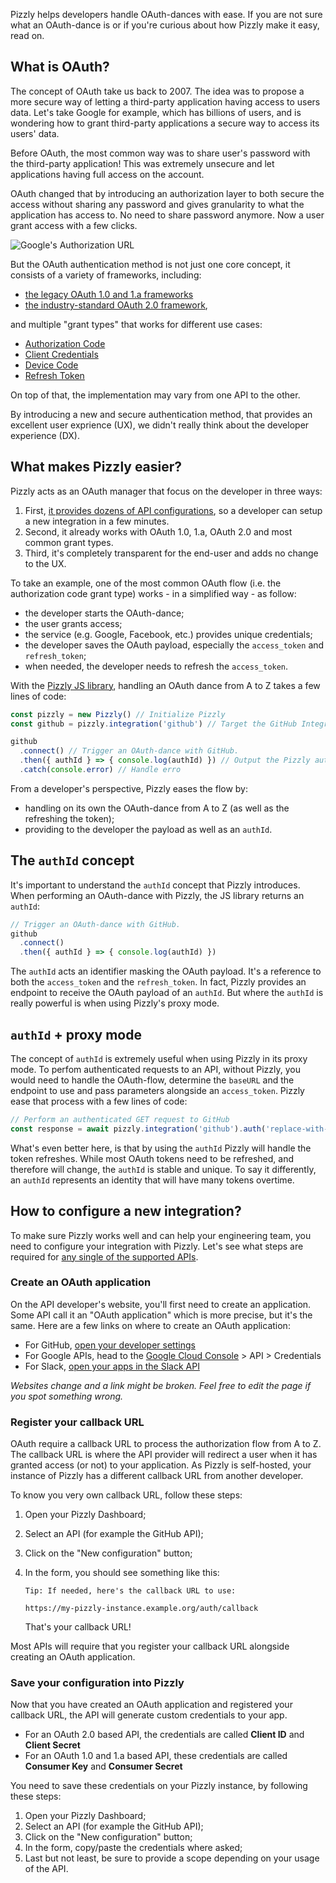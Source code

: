 Pizzly helps developers handle OAuth-dances with ease. If you are not sure what an OAuth-dance is or if you're curious about how Pizzly make it easy, read on.

## What is OAuth?

The concept of OAuth take us back to 2007. The idea was to propose a more secure way of letting a third-party application having access to users data. Let's take Google for example, which has billions of users, and is wondering how to grant third-party applications a secure way to access its users' data.

Before OAuth, the most common way was to share user's password with the third-party application! This was extremely unsecure and let applications having full access on the account.

OAuth changed that by introducing an authorization layer to both secure the access without sharing any password and gives granularity to what the application has access to. No need to share password anymore. Now a user grant access with a few clicks.

![Google's Authorization URL](https://developers.google.com/identity/protocols/oauth2/images/examples/scope-authorization.png)

But the OAuth authentication method is not just one core concept, it consists of a variety of frameworks, including:

- [the legacy OAuth 1.0 and 1.a frameworks](https://oauth.net/1/)
- [the industry-standard OAuth 2.0 framework](https://oauth.net/2/),

and multiple "grant types" that works for different use cases:

- [Authorization Code](https://oauth.net/2/grant-types/authorization-code/)
- [Client Credentials](https://oauth.net/2/grant-types/client-credentials/)
- [Device Code](https://oauth.net/2/grant-types/device-code/)
- [Refresh Token](https://oauth.net/2/grant-types/refresh-token/)

On top of that, the implementation may vary from one API to the other.

By introducing a new and secure authentication method, that provides an excellent user exprience (UX), we didn't really think about the developer experience (DX).

## What makes Pizzly easier?

Pizzly acts as an OAuth manager that focus on the developer in three ways:

1. First, [it provides dozens of API configurations](/docs/supported-apis.md), so a developer can setup a new integration in a few minutes.
2. Second, it already works with OAuth 1.0, 1.a, OAuth 2.0 and most common grant types.
3. Third, it's completely transparent for the end-user and adds no change to the UX.

To take an example, one of the most common OAuth flow (i.e. the authorization code grant type) works - in a simplified way - as follow:

- the developer starts the OAuth-dance;
- the user grants access;
- the service (e.g. Google, Facebook, etc.) provides unique credentials;
- the developer saves the OAuth payload, especially the `access_token` and `refresh_token`;
- when needed, the developer needs to refresh the `access_token`.

With the [Pizzly JS library](/Bearer/Pizzly/tree/master/src/clients/javascript), handling an OAuth dance from A to Z takes a few lines of code:

```js
const pizzly = new Pizzly() // Initialize Pizzly
const github = pizzly.integration('github') // Target the GitHub Integration

github
  .connect() // Trigger an OAuth-dance with GitHub.
  .then({ authId } => { console.log(authId) }) // Output the Pizzly authId
  .catch(console.error) // Handle erro
```

From a developer's perspective, Pizzly eases the flow by:

- handling on its own the OAuth-dance from A to Z (as well as the refreshing the token);
- providing to the developer the payload as well as an `authId`.

## The `authId` concept

It's important to understand the `authId` concept that Pizzly introduces. When performing an OAuth-dance with Pizzly, the JS library returns an `authId`:

```js
// Trigger an OAuth-dance with GitHub.
github
  .connect()
  .then({ authId } => { console.log(authId) })
```

The `authId` acts an identifier masking the OAuth payload. It's a reference to both the `access_token` and the `refresh_token`. In fact, Pizzly provides an endpoint to receive the OAuth payload of an `authId`. But where the `authId` is really powerful is when using Pizzly's proxy mode.

## `authId` + proxy mode

The concept of `authId` is extremely useful when using Pizzly in its proxy mode. To perfom authenticated requests to an API, without Pizzly, you would need to handle the OAuth-flow, determine the `baseURL` and the endpoint to use and pass parameters alongside an `access_token`. Pizzly ease that process with a few lines of code:

```js
// Perform an authenticated GET request to GitHub
const response = await pizzly.integration('github').auth('replace-with-a-valid-auth-id').get('/user')
```

What's even better here, is that by using the `authId` Pizzly will handle the token refreshes. While most OAuth tokens need to be refreshed, and therefore will change, the `authId` is stable and unique. To say it differently, an `authId` represents an identity that will have many tokens overtime.

## How to configure a new integration?

To make sure Pizzly works well and can help your engineering team, you need to configure your integration with Pizzly. Let's see what steps are required for [any single of the supported APIs](/docs/supported-apis.md).

### Create an OAuth application

On the API developer's website, you'll first need to create an application. Some API call it an "OAuth application" which is more precise, but it's the same. Here are a few links on where to create an OAuth application:

- For GitHub, [open your developer settings](https://github.com/settings/developers)
- For Google APIs, head to the [Google Cloud Console](https://console.cloud.google.com/) > API > Credentials
- For Slack, [open your apps in the Slack API](https://api.slack.com/apps)

_Websites change and a link might be broken. Feel free to edit the page if you spot something wrong._

### Register your callback URL

OAuth require a callback URL to process the authorization flow from A to Z. The callback URL is where the API provider will redirect a user when it has granted access (or not) to your application. As Pizzly is self-hosted, your instance of Pizzly has a different callback URL from another developer.

To know you very own callback URL, follow these steps:

1. Open your Pizzly Dashboard;
2. Select an API (for example the GitHub API);
3. Click on the "New configuration" button;
4. In the form, you should see something like this:

   ```
   Tip: If needed, here's the callback URL to use:

   https://my-pizzly-instance.example.org/auth/callback
   ```

   That's your callback URL!

Most APIs will require that you register your callback URL alongside creating an OAuth application.

### Save your configuration into Pizzly

Now that you have created an OAuth application and registered your callback URL, the API will generate custom credentials to your app.

- For an OAuth 2.0 based API, the credentials are called **Client ID** and **Client Secret**
- For an OAuth 1.0 and 1.a based API, these credentials are called **Consumer Key** and **Consumer Secret**

You need to save these credentials on your Pizzly instance, by following these steps:

1. Open your Pizzly Dashboard;
2. Select an API (for example the GitHub API);
3. Click on the "New configuration" button;
4. In the form, copy/paste the credentials where asked;
5. Last but not least, be sure to provide a scope depending on your usage of the API.
